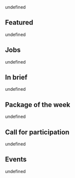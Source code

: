 <!-- 2018-02-01 -->

undefined

## Featured

undefined

## Jobs

undefined

## In brief

undefined

## Package of the week

undefined

## Call for participation

undefined

## Events

undefined
